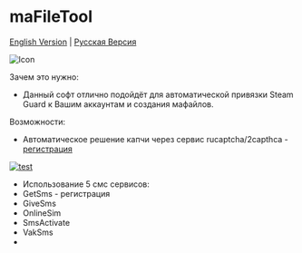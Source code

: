 # maFileTool
[English Version](README.md) | [Русская Версия](README.ru.md)

![Icon](https://github.com/Riddler2077/maFileTool/blob/master/icon.ico)

Зачем это нужно:
- Данный софт отлично подойдёт для автоматической привязки Steam Guard к Вашим аккаунтам и создания мафайлов.

Возможности:
- <div>Автоматическое решение капчи через сервис rucaptcha/2capthca -  <a href="https://rucaptcha.com/?from=947328" target="_blank">регистрация</a></div>
<a target="_blank" rel="noopener noreferrer" href="https://github.com/mojombo/github-flavored-markdown/issues/28" data-hovercard-type="issue" data-hovercard-url="/mojombo/github-flavored-markdown/issues/28/hovercard"><img src="https://github.com/mojombo/github-flavored-markdown/issues/28" alt="test" style="max-width: 100%;"></a>
- Использование 5 смс сервисов:
- GetSms - регистрация
- GiveSms
- OnlineSim
- SmsActivate
- VakSms
- 
